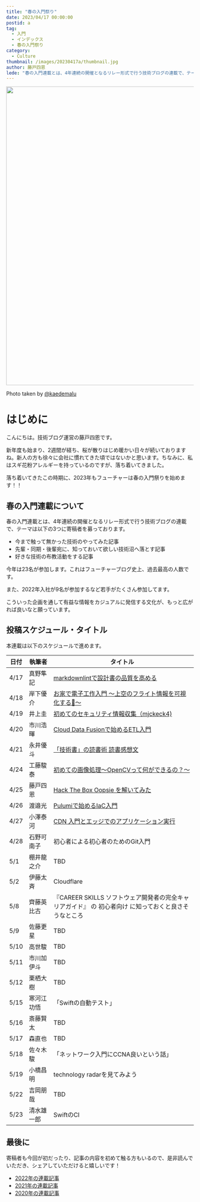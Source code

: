 ```yaml
---
title: "春の入門祭り"
date: 2023/04/17 00:00:00
postid: a
tag:
  - 入門
  - インデックス
  - 春の入門祭り
category:
  - Culture
thumbnail: /images/20230417a/thumbnail.jpg
author: 藤戸四恩
lede: "春の入門連載とは、4年連続の開催となるリレー形式で行う技術ブログの連載で、テーマは以下の3つに寄稿者を募っております。"
---
```

<img src="/images/20230417a/アイキャッチ画像.jpg" alt="" width="1200" height="800" loading="lazy">

Photo taken by [@kaedemalu](https://twitter.com/kaedemalu)

# はじめに

こんにちは。技術ブログ運営の藤戸四恩です。

新年度も始まり、2週間が経ち、桜が散りはじめ暖かい日々が続いておりますね。新人の方も徐々に会社に慣れてきた頃ではないかと思います。ちなみに、私はスギ花粉アレルギーを持っているのですが、落ち着いてきました。

落ち着いてきたこの時期に、2023年もフューチャーは春の入門祭りを始めます！！

## 春の入門連載について

春の入門連載とは、4年連続の開催となるリレー形式で行う技術ブログの連載で、テーマは以下の3つに寄稿者を募っております。

- 今まで触って無かった技術のやってみた記事
- 先輩・同期・後輩宛に、知っておいて欲しい技術沼へ落とす記事
- 好きな技術の布教活動をする記事

今年は23名が参加します。これはフューチャーブログ史上、過去最高の人数です。

また、2022年入社が9名が参加するなど若手がたくさん参加してます。

こういった企画を通して有益な情報をカジュアルに発信する文化が、もっと広がれば良いなと願っています。

## 投稿スケジュール・タイトル

本連載は以下のスケジュールで進めます。

| 日付 | 執筆者     | タイトル                                            |
| ---- | ---------- | --------------------------------------------------- |
| 4/17 | 真野隼記   | [markdownlintで設計書の品質を高める](/articles/20230417b/)                    |
| 4/18 |  岸下優介  | [お家で電子工作入門 ～上空のフライト情報を可視化する🛫～](/articles/20230418a/)     |
| 4/19 | 井上圭     | [初めてのセキュリティ情報収集（mjckeck4)](/articles/20230419a/)        |
| 4/20 | 市川浩暉   | [Cloud Data Fusionで始めるETL入門](/articles/20230420a/)   |
| 4/21 | 永井優斗   | [「技術書」の読書術 読書感想文](/articles/20230421a/)                        |
| 4/24 | 工藤駿泰   | [初めての画像処理〜OpenCVって何ができるの？〜](/articles/20230424a/)                        |
| 4/25 | 藤戸四恩   | [Hack The Box Oopsie を解いてみた](/articles/20230425a/) |
| 4/26 | 渡邉光     | [Pulumiで始めるIaC入門](/articles/20230426a/)                                                 |
| 4/27 | 小澤泰河   | [CDN 入門とエッジでのアプリケーション実行](/articles/20230427a/)                                                 |
| 4/28 | 石野可南子 | 初心者による初心者のためのGit入門                                                    |
| 5/1  | 棚井龍之介 | TBD                                                 |
| 5/2  | 伊藤太斉   | Cloudflare                                                  |
| 5/8  | 齊藤英比古 | 『CAREER SKILLS ソフトウェア開発者の完全キャリアガイド』 の 初心者向け に知っておくと良さそうなところ  |
| 5/9  | 佐藤更星   | TBD                                                 |
| 5/10 | 高世駿     | TBD                                                 |
| 5/11 | 市川加伊斗 | TBD                                                 |
| 5/12 | 栗栖大樹   | TBD                                                 |
| 5/15 | 寒河江功悟 | 「Swiftの自動テスト」                               |
| 5/16 | 斎藤賢太   | TBD                                                 |
| 5/17 | 森直也     | TBD                                                 |
| 5/18 | 佐々木駿   | 「ネットワーク入門にCCNA良いという話」              |
| 5/19 | 小橋昌明   | technology radarを見てみよう                        |
| 5/22 | 吉岡朋哉   | TBD |
| 5/23 | 清水雄一郎 | SwiftのCI                                             |

## 最後に

寄稿者も今回が初だったり、記事の内容を初めて触る方もいるので、是非読んでいただき、シェアしていただけると嬉しいです！

- [2022年の連載記事](/articles/20220418a/)
- [2021年の連載記事](/articles/20210414a/)
- [2020年の連載記事](/articles/20200529/)
